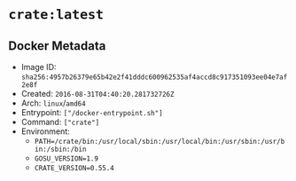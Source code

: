 # `crate:latest`

## Docker Metadata

- Image ID: `sha256:4957b26379e65b42e2f41dddc600962535af4accd8c917351093ee04e7af2e8f`
- Created: `2016-08-31T04:40:20.281732726Z`
- Arch: `linux`/`amd64`
- Entrypoint: `["/docker-entrypoint.sh"]`
- Command: `["crate"]`
- Environment:
  - `PATH=/crate/bin:/usr/local/sbin:/usr/local/bin:/usr/sbin:/usr/bin:/sbin:/bin`
  - `GOSU_VERSION=1.9`
  - `CRATE_VERSION=0.55.4`
